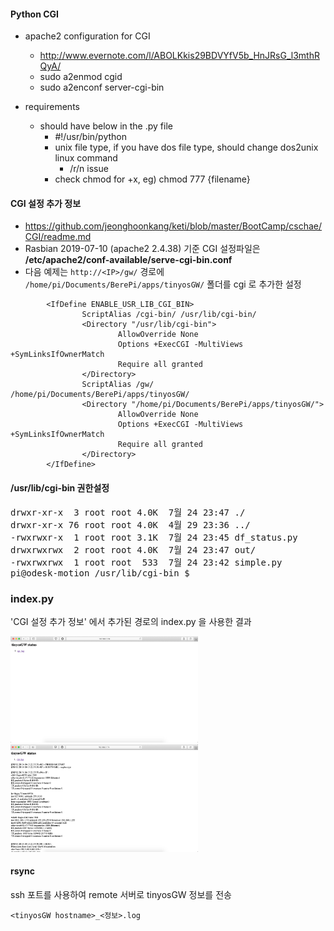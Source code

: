 #### Python CGI
- apache2 configuration for CGI
  - http://www.evernote.com/l/ABOLKkis29BDVYfV5b_HnJRsG_l3mthRQyA/
  - sudo a2enmod cgid
  - sudo a2enconf server-cgi-bin
  
- requirements
  - should have below in the .py file
    - #!/usr/bin/python
    - unix file type, if you have dos file type, should change dos2unix linux command
      - /r/n issue
    - check chmod for +x, eg) chmod 777 {filename}
    
#### CGI 설정 추가 정보
- https://github.com/jeonghoonkang/keti/blob/master/BootCamp/cschae/CGI/readme.md
- Rasbian 2019-07-10 (apache2 2.4.38) 기준 CGI 설정파일은 **/etc/apache2/conf-available/serve-cgi-bin.conf**
- 다음 예제는 ```http://<IP>/gw/``` 경로에 ```/home/pi/Documents/BerePi/apps/tinyosGW/``` 폴더를 cgi 로 추가한 설정
```apacheconf
        <IfDefine ENABLE_USR_LIB_CGI_BIN>
                ScriptAlias /cgi-bin/ /usr/lib/cgi-bin/
                <Directory "/usr/lib/cgi-bin">
                        AllowOverride None
                        Options +ExecCGI -MultiViews +SymLinksIfOwnerMatch
                        Require all granted
                </Directory>
                ScriptAlias /gw/ /home/pi/Documents/BerePi/apps/tinyosGW/
                <Directory "/home/pi/Documents/BerePi/apps/tinyosGW/">
                        AllowOverride None
                        Options +ExecCGI -MultiViews +SymLinksIfOwnerMatch
                        Require all granted
                </Directory>
        </IfDefine>
```


#### /usr/lib/cgi-bin 권한설정

<pre>
drwxr-xr-x  3 root root 4.0K  7월 24 23:47 ./
drwxr-xr-x 76 root root 4.0K  4월 29 23:36 ../
-rwxrwxr-x  1 root root 3.1K  7월 24 23:45 df_status.py
drwxrwxrwx  2 root root 4.0K  7월 24 23:47 out/
-rwxrwxrwx  1 root root  533  7월 24 23:42 simple.py
pi@odesk-motion /usr/lib/cgi-bin $
</pre>


### index.py

'CGI 설정 추가 정보' 에서 추가된 경로의 index.py 을 사용한 결과

<img src="../../files/tinyosGW.index.py_1.png" width="300px" title="initial screen" alt="index.py initial screen"></img><br/>
<img src="../../files/tinyosGW.index.py_2.png" width="300px" title="after click 'rpi_log'" alt="after click 'rpi_log'"></img><br/>


#### rsync

ssh 포트를 사용하여 remote 서버로 tinyosGW 정보를 전송

```<tinyosGW hostname>_<정보>.log```
